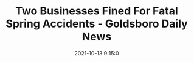 ---
"title": "Two Businesses Fined For Fatal Spring Accidents - Goldsboro Daily News"
"date": "2021-10-13 9:15:0"
"feed_name": "GOOGLENEWSCONSTRUCTION"
"feed_website": "https://news.google.com/search?q=construction%2Bincident&hl=en-US&gl=US&ceid=US:en"
"feed_rss": "https://news.google.com/rss/search?q=construction%2Bincident&hl=en-US&gl=US&ceid=US:en"
"link": "https://www.goldsborodailynews.com/2021/10/13/two-businesses-fined-for-fatal-spring-accidents/"
"source": "{'href': 'https://www.goldsborodailynews.com', 'title': 'Goldsboro Daily News'}"
"file": "_posts/2021-1-1-5fde1be31b79838bd8d304bd3b2c3cabe98a701f.md"
"accident": "0"
"drilling": "0"
"dead": "0"
"injured": "0"
"arrested": "0"
"place": "unknown place"
"where": "unknown site"
"causes": "unknown"
"place_uri": "unknown place"
---